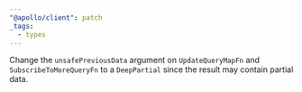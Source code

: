 ```yaml
---
"@apollo/client": patch
_tags:
  - types
---
```


Change the `unsafePreviousData` argument on `UpdateQueryMapFn` and `SubscribeToMoreQueryFn` to a `DeepPartial` since the result may contain partial data.
